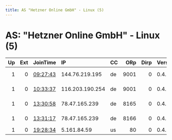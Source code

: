 ```yaml
---
title: AS "Hetzner Online GmbH" - Linux (5)
---
```


# AS: "Hetzner Online GmbH" - Linux (5)

|   Up |   Ext | JoinTime                                                                                              | IP              | CC   |   ORp |   Dirp | Version   | Contact                   | Nickname        |   eFamMembers |
|-----:|------:|:------------------------------------------------------------------------------------------------------|:----------------|:-----|------:|-------:|:----------|:--------------------------|:----------------|--------------:|
|    1 |     0 | [09:27:43](https://nusenu.github.io/OrNetStats/w/relay/CE9003208A047960246052C604A213C3BF096F61.html) | 144.76.219.195  | de   |  9001 |      0 | 0.4.5.10  | Somebody that u used to k | webkult         |             2 |
|    1 |     0 | [10:33:37](https://nusenu.github.io/OrNetStats/w/relay/CA08567DDF589AAEF9F4A559D5DB55F54C4056B9.html) | 116.203.190.254 | de   |  9001 |      0 | 0.4.6.10  | 0xF330F8A4B2A3D33E Luca H | secondattempt   |             1 |
|    1 |     0 | [13:30:58](https://nusenu.github.io/OrNetStats/w/relay/D232BBAEBC64203EA43B6756EEEC17CEF3F8260E.html) | 78.47.165.239   | de   |  8165 |      0 | 0.4.6.9   | email:abuse lokodlare.co  | hetzDEicebeer65 |           164 |
|    1 |     0 | [13:31:17](https://nusenu.github.io/OrNetStats/w/relay/4112D895A11CABA6CA33EBFD1EB090D10DB06A05.html) | 78.47.165.239   | de   |  8166 |      0 | 0.4.6.9   | email:abuse lokodlare.co  | hetzDEicebeer66 |           164 |
|    1 |     0 | [19:28:34](https://nusenu.github.io/OrNetStats/w/relay/F2524E46094F08CD4631ACB0F95D434F43FE2732.html) | 5.161.84.59     | us   |    80 |      0 | 0.4.6.10  | tor@k-ten.de              | ktor2           |             1 |
